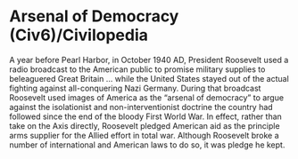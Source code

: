 # Arsenal of Democracy (Civ6)/Civilopedia

A year before Pearl Harbor, in October 1940 AD, President Roosevelt used a radio broadcast to the American public to promise military supplies to beleaguered Great Britain … while the United States stayed out of the actual fighting against all-conquering Nazi Germany. During that broadcast Roosevelt used images of America as the “arsenal of democracy” to argue against the isolationist and non-interventionist doctrine the country had followed since the end of the bloody First World War. In effect, rather than take on the Axis directly, Roosevelt pledged American aid as the principle arms supplier for the Allied effort in total war. Although Roosevelt broke a number of international and American laws to do so, it was pledge he kept.